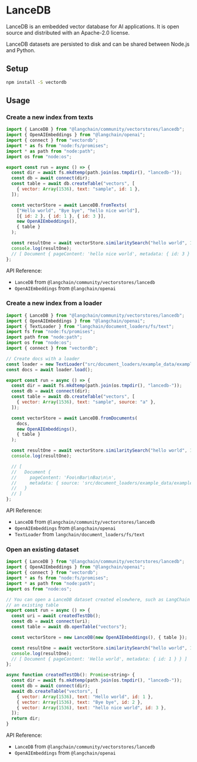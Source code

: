 
# LanceDB

LanceDB is an embedded vector database for AI applications. It is open source and distributed with an Apache-2.0 license.

LanceDB datasets are persisted to disk and can be shared between Node.js and Python.

## Setup

```bash
npm install -S vectordb
```

## Usage

### Create a new index from texts

```javascript
import { LanceDB } from "@langchain/community/vectorstores/lancedb";
import { OpenAIEmbeddings } from "@langchain/openai";
import { connect } from "vectordb";
import * as fs from "node:fs/promises";
import * as path from "node:path";
import os from "node:os";

export const run = async () => {
  const dir = await fs.mkdtemp(path.join(os.tmpdir(), "lancedb-"));
  const db = await connect(dir);
  const table = await db.createTable("vectors", [
    { vector: Array(1536), text: "sample", id: 1 },
  ]);

  const vectorStore = await LanceDB.fromTexts(
    ["Hello world", "Bye bye", "hello nice world"],
    [{ id: 2 }, { id: 1 }, { id: 3 }],
    new OpenAIEmbeddings(),
    { table }
  );

  const resultOne = await vectorStore.similaritySearch("hello world", 1);
  console.log(resultOne);
  // [ Document { pageContent: 'hello nice world', metadata: { id: 3 } } ]
};
```

API Reference:
- `LanceDB` from `@langchain/community/vectorstores/lancedb`
- `OpenAIEmbeddings` from `@langchain/openai`

### Create a new index from a loader

```javascript
import { LanceDB } from "@langchain/community/vectorstores/lancedb";
import { OpenAIEmbeddings } from "@langchain/openai";
import { TextLoader } from "langchain/document_loaders/fs/text";
import fs from "node:fs/promises";
import path from "node:path";
import os from "node:os";
import { connect } from "vectordb";

// Create docs with a loader
const loader = new TextLoader("src/document_loaders/example_data/example.txt");
const docs = await loader.load();

export const run = async () => {
  const dir = await fs.mkdtemp(path.join(os.tmpdir(), "lancedb-"));
  const db = await connect(dir);
  const table = await db.createTable("vectors", [
    { vector: Array(1536), text: "sample", source: "a" },
  ]);

  const vectorStore = await LanceDB.fromDocuments(
    docs,
    new OpenAIEmbeddings(),
    { table }
  );

  const resultOne = await vectorStore.similaritySearch("hello world", 1);
  console.log(resultOne);

  // [
  //   Document {
  //     pageContent: 'Foo\nBar\nBaz\n\n',
  //     metadata: { source: 'src/document_loaders/example_data/example.txt' }
  //   }
  // ]
};
```

API Reference:
- `LanceDB` from `@langchain/community/vectorstores/lancedb`
- `OpenAIEmbeddings` from `@langchain/openai`
- `TextLoader` from `langchain/document_loaders/fs/text`

### Open an existing dataset

```javascript
import { LanceDB } from "@langchain/community/vectorstores/lancedb";
import { OpenAIEmbeddings } from "@langchain/openai";
import { connect } from "vectordb";
import * as fs from "node:fs/promises";
import * as path from "node:path";
import os from "node:os";

// You can open a LanceDB dataset created elsewhere, such as LangChain Python, by opening
// an existing table
export const run = async () => {
  const uri = await createdTestDb();
  const db = await connect(uri);
  const table = await db.openTable("vectors");

  const vectorStore = new LanceDB(new OpenAIEmbeddings(), { table });

  const resultOne = await vectorStore.similaritySearch("hello world", 1);
  console.log(resultOne);
  // [ Document { pageContent: 'Hello world', metadata: { id: 1 } } ]
};

async function createdTestDb(): Promise<string> {
  const dir = await fs.mkdtemp(path.join(os.tmpdir(), "lancedb-"));
  const db = await connect(dir);
  await db.createTable("vectors", [
    { vector: Array(1536), text: "Hello world", id: 1 },
    { vector: Array(1536), text: "Bye bye", id: 2 },
    { vector: Array(1536), text: "hello nice world", id: 3 },
  ]);
  return dir;
}
```

API Reference:
- `LanceDB` from `@langchain/community/vectorstores/lancedb`
- `OpenAIEmbeddings` from `@langchain/openai`
